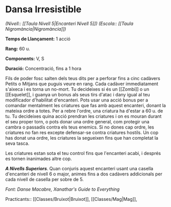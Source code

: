 # Dansa Irresistible

*(Nivell:: [[Taula Nivell 5|Encanteri Nivell 5]]) (Escola:: [[Taula Nigromància|Nigromància]])*

**Temps de Llançament:** 1 acció

**Rang:** 60 u.

**Components:** V, S

**Duració:** Concentració, fins a 1 hora

Fils de poder fosc salten dels teus dits per a perforar fins a cinc cadàvers Petits o Mitjans que puguis veure en rang. Cada cadàver immediatament s'aixeca i es torna un no-mort. Tu decideixes si és un [[Zombi]] o un [[Esquelet]], i guanya un bonus als seus tirs d'atac i dany igual al teu modificador d'habilitat d'encanteri. Pots usar una acció bonus per a comandar mentalment les criatures que fas amb aquest encanteri, donant la mateixa ordre a totes. Per a rebre l'ordre, una criatura ha d'estar a 60 u. de tu. Tu decideixes quina acció prendran les criatures i on es mouran durant el seu proper torn, o pots donar una ordre general, com protegir una cambra o passadís contra els teus enemics. Si no dones cap ordre, les criatures no fan res excepte defensar-se contra criatures hostils. Un cop has donat una ordre, les criatures la segueixen fins que han completat la seva tasca.

Les criatures estan sota el teu control fins que l'encanteri acabi, i després es tornen inanimades altre cop.

***A Nivells Superiors***. Quan conjuris aquest encanteri usant una casella d'encanteri de nivell 6 o major, animes fins a dos cadàvers addicionals per cada nivell de casella per sobre de 5.


*Font: Danse Macabre, Xanathar's Guide to Everything*



Practicants:: [[Classes/Bruixot|Bruixot]], [[Classes/Mag|Mag]],